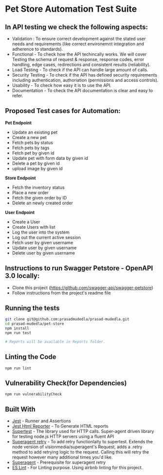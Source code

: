 # Pet Store Automation Test Suite

In API testing we check the following aspects:
----------------------
- Validation : To ensure correct development against the stated user needs and requirements (like correct environemnt integration and adherence to standards).
- Functional - To check how the API techincally works. We will cover Testing the schema of request & response, response codes, error handling, edge cases, redirections and consistent results (reliability).
- Load Testing - To check if the API can handle large amount of calls.
- Security Testing - To check if the API has defined security requirements including authentication, authoriation (permissions and access controls).
- Usability - To check how easy it is to use the API.
- Documentation - To check the API documentation is clear and easy to refer.


Proposed Test cases for Automation:
----------------------
**Pet Endpoint**
- Update an existing pet
- Create a new pet
- Fetch pets by status
- Fetch pets by tags
- Fetch pet by given id
- Update pet with form data by given id
- Delete a pet by given id
- upload image by given id

**Store Endpoint**
- Fetch the inventory status
- Place a new order
- Fetch the given order by ID
- Delete an newly created order

**User Endpoint**
- Create a User
- Create Users with list
- Log the user into the system
- Log out the current active session
- Fetch user by given username
- Update user by given username
- Delete user by given username


Instructions to run Swagger Petstore - OpenAPI 3.0 locally:
----------------------
- Clone this project (https://github.com/swagger-api/swagger-petstore)
- Follow instructions from the project's readme file


## Running the tests

```bash
git clone git@github.com:prasadmudedla/prasad-mudedla.git
cd prasad-mudedla/pet-store
npm install
npm run test

# Reports will be available in Reports folder.

```
## Linting the Code

```
npm run lint
```

## Vulnerability Check(for Dependencies)

```
npm run vulnerabilityCheck
```

## Built With

* [Jest](https://github.com/facebook/jest) - Runner and Assertions
* [Jest Html Reporter](https://github.com/Hargne/jest-html-reporter) - To Generate HTML reports
* [Supertest](https://github.com/visionmedia/supertest) - The library used for HTTP calls. Super-agent driven library for testing node.js HTTP servers using a fluent API
* [Superagent retry](https://github.com/segmentio/superagent-retry) - To add retry functionlaity to supertest.
Extends the node version of visionmedia/superagent's Request, adds a .retry method to add retrying logic to the request. Calling this will retry the request however many additional times you'd like.
* [Superagent](https://github.com/visionmedia/superagent) - Prerequisite for  superagent retry
* [ES Lint](https://github.com/eslint/eslint) - For Linting purpose. Using airbnb linting for this project.
